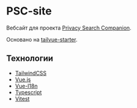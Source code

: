 # PSC-site

Вебсайт для проекта [Privacy Search Companion](https://github.com/Erghel/Privacy-Search-Companion).

Основано на [tailvue-starter](https://github.com/SeryiBaran/tailvue-starter).

## Технологии

- [TailwindCSS](https://tailwindcss.com/)
- [Vue.js](https://vuejs.org/)
- [Vue-I18n](https://vue-i18n.intlify.dev/)
- [Typescript](https://www.typescriptlang.org/)
- [Vitest](https://vitest.dev)
